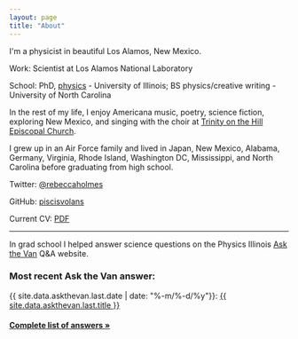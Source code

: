 ```yaml
---
layout: page
title: "About"
---
```


I'm a physicist in beautiful Los Alamos, New Mexico.

Work: Scientist at Los Alamos National Laboratory

School: PhD, [physics](http://research.physics.illinois.edu/QI/Photonics/) - University of Illinois; BS physics/creative writing - University of North Carolina

In the rest of my life, I enjoy Americana music, poetry, science fiction, exploring New Mexico, and singing with the choir at [Trinity on the Hill Episcopal Church](http://latoth.org/).

I grew up in an Air Force family and lived in Japan, New Mexico, Alabama, Germany, Virginia, Rhode Island, Washington DC, Mississippi, and North Carolina before graduating from high school.

Twitter: [@rebeccaholmes](https://twitter.com/rebeccaholmes)

GitHub: [piscisvolans](https://github.com/piscisvolans)

Current CV: <a href="{{ site.baseurl }}/public/pdf/cv_external_2019-10.pdf">PDF</a>

<hr>

In grad school I helped answer science questions on the Physics Illinois [Ask the Van](http://van.physics.illinois.edu/qa/) Q&A website.

### Most recent Ask the Van answer:

{{ site.data.askthevan.last.date | date: "%-m/%-d/%y"}}: <a href="{{ site.data.askthevan.last.url }}">{{ site.data.askthevan.last.title }}</a>

#### <a href="{{ site.baseurl }}/askthevan">Complete list of answers &raquo;</a>




